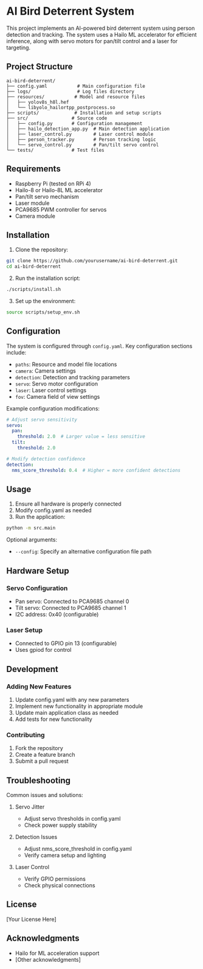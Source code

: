 # AI Bird Deterrent System

This project implements an AI-powered bird deterrent system using person detection and tracking. The system uses a Hailo ML accelerator for efficient inference, along with servo motors for pan/tilt control and a laser for targeting.

## Project Structure

```
ai-bird-deterrent/
├── config.yaml           # Main configuration file
├── logs/                 # Log files directory
├── resources/           # Model and resource files
│   ├── yolov8s_h8l.hef
│   └── libyolo_hailortpp_postprocess.so
├── scripts/             # Installation and setup scripts
├── src/                # Source code
│   ├── config.py       # Configuration management
│   ├── hailo_detection_app.py  # Main detection application
│   ├── laser_control.py        # Laser control module
│   ├── person_tracker.py       # Person tracking logic
│   └── servo_control.py        # Pan/tilt servo control
└── tests/              # Test files
```

## Requirements

- Raspberry Pi (tested on RPi 4)
- Hailo-8 or Hailo-8L ML accelerator
- Pan/tilt servo mechanism
- Laser module
- PCA9685 PWM controller for servos
- Camera module

## Installation

1. Clone the repository:
```bash
git clone https://github.com/yourusername/ai-bird-deterrent.git
cd ai-bird-deterrent
```

2. Run the installation script:
```bash
./scripts/install.sh
```

3. Set up the environment:
```bash
source scripts/setup_env.sh
```

## Configuration

The system is configured through `config.yaml`. Key configuration sections include:

- `paths`: Resource and model file locations
- `camera`: Camera settings
- `detection`: Detection and tracking parameters
- `servo`: Servo motor configuration
- `laser`: Laser control settings
- `fov`: Camera field of view settings

Example configuration modifications:
```yaml
# Adjust servo sensitivity
servo:
  pan:
    threshold: 2.0  # Larger value = less sensitive
  tilt:
    threshold: 2.0

# Modify detection confidence
detection:
  nms_score_threshold: 0.4  # Higher = more confident detections
```

## Usage

1. Ensure all hardware is properly connected
2. Modify config.yaml as needed
3. Run the application:
```bash
python -m src.main
```

Optional arguments:
- `--config`: Specify an alternative configuration file path

## Hardware Setup

### Servo Configuration
- Pan servo: Connected to PCA9685 channel 0
- Tilt servo: Connected to PCA9685 channel 1
- I2C address: 0x40 (configurable)

### Laser Setup
- Connected to GPIO pin 13 (configurable)
- Uses gpiod for control

## Development

### Adding New Features

1. Update config.yaml with any new parameters
2. Implement new functionality in appropriate module
3. Update main application class as needed
4. Add tests for new functionality

### Contributing

1. Fork the repository
2. Create a feature branch
3. Submit a pull request

## Troubleshooting

Common issues and solutions:

1. Servo Jitter
   - Adjust servo thresholds in config.yaml
   - Check power supply stability

2. Detection Issues
   - Adjust nms_score_threshold in config.yaml
   - Verify camera setup and lighting

3. Laser Control
   - Verify GPIO permissions
   - Check physical connections

## License

[Your License Here]

## Acknowledgments

- Hailo for ML acceleration support
- [Other acknowledgments]